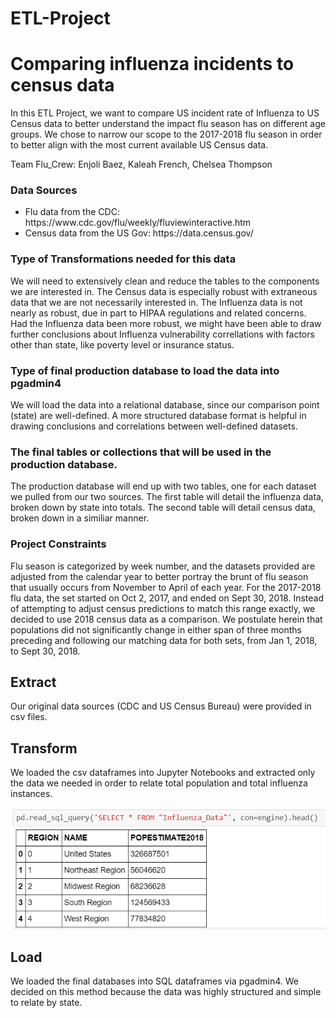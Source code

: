 # ETL-Project
<h1>Comparing influenza incidents to census data</h1>

In this ETL Project, we want to compare US incident rate of Influenza to US Census data to better understand the impact flu season has on different age groups. We chose to narrow our scope to the 2017-2018 flu season in order to better align with the most current available US Census data.

Team Flu_Crew: Enjoli Baez, Kaleah French, Chelsea Thompson

<h3>Data Sources</h3>
<ul>
  <li> Flu data from the CDC: https://www.cdc.gov/flu/weekly/fluviewinteractive.htm</li>
  <li> Census data from the US Gov: https://data.census.gov/</li>
</ul>

<h3>Type of Transformations needed for this data</h3>

We will need to extensively clean and reduce the tables to the components we are interested in. The Census data is especially robust with extraneous data that we are not necessarily interested in. The Influenza data is not nearly as robust, due in part to HIPAA regulations and related concerns. Had the Influenza data been more robust, we might have been able to draw further conclusions about Influenza vulnerability correllations with factors other than state, like poverty level or insurance status.

<h3>Type of final production database to load the data into pgadmin4</h3>

We will load the data into a relational database, since our comparison point (state) are well-defined. A more structured database format is helpful in drawing conclusions and correlations between well-defined datasets.

<h3>The final tables or collections that will be used in the production database.</h3>

The production database will end up with two tables, one for each dataset we pulled from our two sources. The first table will detail the influenza data, broken down by state into totals. The second table will detail census data, broken down in a similiar manner.

<h3>Project Constraints</h3>

Flu season is categorized by week number, and the datasets provided are adjusted from the calendar year to better portray the brunt of flu season that usually occurs from November to April of each year. For the 2017-2018 flu data, the set started on Oct 2, 2017, and ended on Sept 30, 2018. Instead of attempting to adjust census predictions to match this range exactly, we decided to use 2018 census data as a comparison. We postulate herein that populations did not significantly change in either span of three months preceding and following our matching data for both sets, from Jan 1, 2018, to Sept 30, 2018.

<h2><b>E</b>xtract</h2>

Our original data sources (CDC and US Census Bureau) were provided in csv files.

<h2><b>T</b>ransform</h2>

We loaded the csv dataframes into Jupyter Notebooks and extracted only the data we needed in order to relate total population and total influenza instances.

<img src="/Resources/ipynb.PNG" />

<h2><b>L</b>oad</h2>

We loaded the final databases into SQL dataframes via pgadmin4. We decided on this method because the data was highly structured and simple to relate by state.
